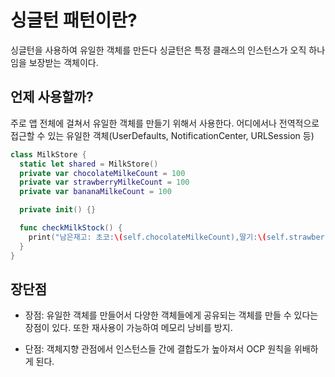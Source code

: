 # 싱글턴 패턴이란?

싱글턴을 사용하여 유일한 객체를 만든다
싱글턴은 특정 클래스의 인스턴스가 오직 하나임을 보장받는 객체이다.

## 언제 사용할까?

주로 앱 전체에 걸쳐서 유일한 객체를 만들기 위해서 사용한다.
어디에서나 전역적으로 접근할 수 있는 유일한 객체(UserDefaults, NotificationCenter, URLSession 등)

```swift
class MilkStore {
  static let shared = MilkStore()
  private var chocolateMilkeCount = 100
  private var strawberryMilkeCount = 100
  private var bananaMilkeCount = 100

  private init() {}

  func checkMilkStock() {
    print("남은재고: 초코:\(self.chocolateMilkeCount),딸기:\(self.strawberryMilkeCount),바나나: \(self.bananaMilkeCount)")
  }
}
```

## 장단점
 - 장점: 유일한 객체를 만들어서 다양한 객체들에게 공유되는 객체를 만들 수 있다는 장점이 있다. 또한 재사용이 가능하여 메모리 낭비를 방지.

 - 단점: 객체지향 관점에서 인스턴스들 간에 결합도가 높아져서 OCP 원칙을 위배하게 된다.
